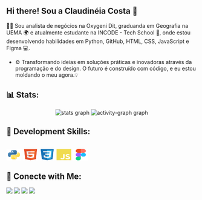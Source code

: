 ## Hi there! Sou a Claudinéia Costa 👋

👩‍💻 Sou analista de negócios na Oxygeni Dit, graduanda em Geografia na UEMA 🌍 e atualmente estudante na INCODE - Tech School 🚀, onde estou desenvolvendo habilidades em Python, GitHub, HTML, CSS, JavaScript e Figma 💻.

- ⚙️ Transformando ideias em soluções práticas e inovadoras através da programação e do design. O futuro é construído com código, e eu estou moldando o meu agora.💡

## 📊 Stats:
<div align="center">
  <img src="https://github-readme-stats.vercel.app/api?username=claudineiasc&hide_title=false&hide_rank=false&show_icons=true&include_all_commits=true&count_private=true&disable_animations=false&theme=nightowl&locale=en&hide_border=false&order=1" height="150" alt="stats graph"  />
  <img src="https://github-readme-activity-graph.vercel.app/graph?username=claudineiasc&radius=10&theme=nightowl&area=true&order=5" height="200" alt="activity-graph graph"  />
</div>
  
## 🚀 Development Skills:
<div style="display: inline_block"><br>
   <img align="center" alt="clau-Python" height="30" width="40" src="https://raw.githubusercontent.com/devicons/devicon/master/icons/python/python-original.svg">
   <img align="center" alt="clau-HTML" height="30" width="40" src="https://raw.githubusercontent.com/devicons/devicon/master/icons/html5/html5-original.svg">
  <img align="center" alt="clau-CSS" height="30" width="40" src="https://raw.githubusercontent.com/devicons/devicon/master/icons/css3/css3-original.svg">
  <img align="center" alt="clau-Js" height="30" width="40" src="https://raw.githubusercontent.com/devicons/devicon/master/icons/javascript/javascript-plain.svg">
   <img align="center" alt="clau-Figma" height="30" width="40" src="https://raw.githubusercontent.com/devicons/devicon/master/icons/figma/figma-original.svg">
  </div>
  
</div>

##
## 🔗 Conecte with Me:
  <a href="https://www.linkedin.com/in/claudineiasc" target="_blank"><img src="https://img.shields.io/badge/-LinkedIn-%230077B5?style=for-the-badge&logo=linkedin&logoColor=white" target="_blank"></a> 
  <a href="https://discord.gg/claudineia.costa" target="_blank"><img src="https://img.shields.io/badge/Discord-7289DA?style=for-the-badge&logo=discord&logoColor=white" target="_blank"></a>
  <a href="https://instagram.com/claudineia.sc" target="_blank"><img src="https://img.shields.io/badge/-Instagram-%23E4405F?style=for-the-badge&logo=instagram&logoColor=white" target="_blank"></a> 
  <a href = "mailto:claudyneiacostah@gmail.com"><img src="https://img.shields.io/badge/-Gmail-%23333?style=for-the-badge&logo=gmail&logoColor=white" target="_blank"></a>
